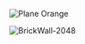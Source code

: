 ![Plane Orange](https://github.com/XeiDaMoKa/Xei-Torn/raw/Xei/Xei%20●%20Torn%20•%20Extensions/Xei%20Torn%20Customs/Images/Skins/Plane-Orange.png)

![BrickWall-2048](https://file.notion.so/f/s/3fbdc5e4-cb60-4f06-96ed-bfc4fb97260c/BrickWall-2048.jpeg?id=6b0dcae8-b67b-4e54-acdc-5a8b805d4dea&table=block&spaceId=f1a3ce2c-f911-4fc1-a443-17bd0a51c403&expirationTimestamp=1690437600000&signature=_aCH0SZ32tGGkHfiNauFdu-8l0X33fwD-dv85cB7XKE&downloadName=BrickWall-2048.jpeg)

